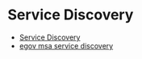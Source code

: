 # Service Discovery

- [Service Discovery](./Service-Discovery.md)
- [egov msa service discovery](./egov-msa-service-discovery.md)
